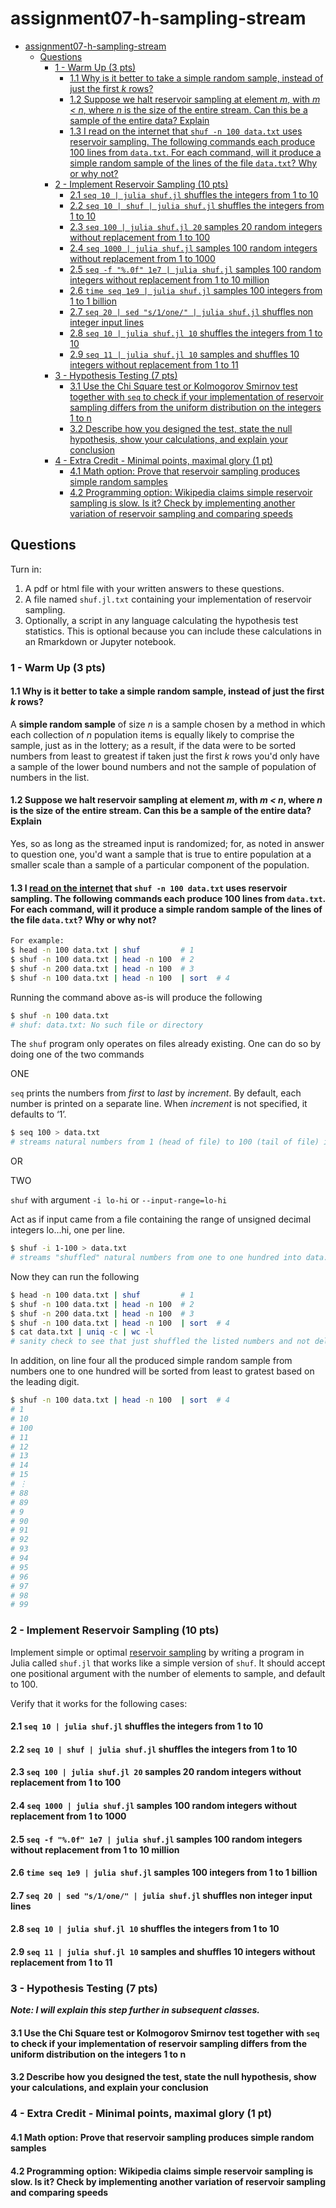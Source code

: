 # assignment07-h-sampling-stream

- [assignment07-h-sampling-stream](#assignment07-h-sampling-stream)
  - [Questions](#questions)
    - [1 - Warm Up (3 pts)](#1---warm-up-3-pts)
      - [1.1 Why is it better to take a simple random sample, instead of just the first _k_ rows?](#11-why-is-it-better-to-take-a-simple-random-sample-instead-of-just-the-first-k-rows)
      - [1.2 Suppose we halt reservoir sampling at element _m_, with _m < n_, where _n_ is the size of the entire stream. Can this be a sample of the entire data? Explain](#12-suppose-we-halt-reservoir-sampling-at-element-m-with-m--n-where-n-is-the-size-of-the-entire-stream-can-this-be-a-sample-of-the-entire-data-explain)
      - [1.3 I read on the internet that `shuf -n 100 data.txt` uses reservoir sampling. The following commands each produce 100 lines from `data.txt`. For each command, will it produce a simple random sample of the lines of the file `data.txt`? Why or why not?](#13-i-read-on-the-internet-that-shuf--n-100-datatxt-uses-reservoir-sampling-the-following-commands-each-produce-100-lines-from-datatxt-for-each-command-will-it-produce-a-simple-random-sample-of-the-lines-of-the-file-datatxt-why-or-why-not)
    - [2 - Implement Reservoir Sampling (10 pts)](#2---implement-reservoir-sampling-10-pts)
      - [2.1 `seq 10 | julia shuf.jl` shuffles the integers from 1 to 10](#21-seq-10--julia-shufjl-shuffles-the-integers-from-1-to-10)
      - [2.2 `seq 10 | shuf | julia shuf.jl` shuffles the integers from 1 to 10](#22-seq-10--shuf--julia-shufjl-shuffles-the-integers-from-1-to-10)
      - [2.3 `seq 100 | julia shuf.jl 20` samples 20 random integers without replacement from 1 to 100](#23-seq-100--julia-shufjl-20-samples-20-random-integers-without-replacement-from-1-to-100)
      - [2.4 `seq 1000 | julia shuf.jl` samples 100 random integers without replacement from 1 to 1000](#24-seq-1000--julia-shufjl-samples-100-random-integers-without-replacement-from-1-to-1000)
      - [2.5 `seq -f "%.0f" 1e7 | julia shuf.jl` samples 100 random integers without replacement from 1 to 10 million](#25-seq--f-0f-1e7--julia-shufjl-samples-100-random-integers-without-replacement-from-1-to-10-million)
      - [2.6 `time seq 1e9 | julia shuf.jl` samples 100 integers from 1 to 1 billion](#26-time-seq-1e9--julia-shufjl-samples-100-integers-from-1-to-1-billion)
      - [2.7 `seq 20 | sed "s/1/one/" | julia shuf.jl` shuffles non integer input lines](#27-seq-20--sed-s1one--julia-shufjl-shuffles-non-integer-input-lines)
      - [2.8 `seq 10 | julia shuf.jl 10` shuffles the integers from 1 to 10](#28-seq-10--julia-shufjl-10-shuffles-the-integers-from-1-to-10)
      - [2.9 `seq 11 | julia shuf.jl 10` samples and shuffles 10 integers without replacement from 1 to 11](#29-seq-11--julia-shufjl-10-samples-and-shuffles-10-integers-without-replacement-from-1-to-11)
    - [3 - Hypothesis Testing (7 pts)](#3---hypothesis-testing-7-pts)
      - [3.1 Use the Chi Square test or Kolmogorov Smirnov test together with `seq` to check if your implementation of reservoir sampling differs from the uniform distribution on the integers 1 to n](#31-use-the-chi-square-test-or-kolmogorov-smirnov-test-together-with-seq-to-check-if-your-implementation-of-reservoir-sampling-differs-from-the-uniform-distribution-on-the-integers-1-to-n)
      - [3.2 Describe how you designed the test, state the null hypothesis, show your calculations, and explain your conclusion](#32-describe-how-you-designed-the-test-state-the-null-hypothesis-show-your-calculations-and-explain-your-conclusion)
    - [4 - Extra Credit - Minimal points, maximal glory (1 pt)](#4---extra-credit---minimal-points-maximal-glory-1-pt)
      - [4.1 Math option: Prove that reservoir sampling produces simple random samples](#41-math-option-prove-that-reservoir-sampling-produces-simple-random-samples)
      - [4.2 Programming option: Wikipedia claims simple reservoir sampling is slow. Is it? Check by implementing another variation of reservoir sampling and comparing speeds](#42-programming-option-wikipedia-claims-simple-reservoir-sampling-is-slow-is-it-check-by-implementing-another-variation-of-reservoir-sampling-and-comparing-speeds)

## Questions

Turn in:

1. A pdf or html file with your written answers to these questions.
2. A file named `shuf.jl.txt` containing your implementation of reservoir sampling.
3. Optionally, a script in any language calculating the hypothesis test statistics.
   This is optional because you can include these calculations in an Rmarkdown or Jupyter notebook.

### 1 - Warm Up (3 pts)

#### 1.1 Why is it better to take a simple random sample, instead of just the first _k_ rows?

A **simple random sample** of size _n_ is a sample chosen by a method in which each collection of _n_ population items is equally likely to comprise the sample, just as in the lottery; as a result, if the data were to be sorted numbers from least to greatest if taken just the first _k_ rows you'd only have a sample of the lower bound numbers and not the sample of population of numbers in the list.

#### 1.2 Suppose we halt reservoir sampling at element _m_, with _m < n_, where _n_ is the size of the entire stream. Can this be a sample of the entire data? Explain

Yes, so as long as the streamed input is randomized; for, as noted in answer to question one, you'd want a sample that is true to entire population at a smaller scale than a sample of a particular component of the population.

#### 1.3 I [read on the internet](https://unix.stackexchange.com/a/108604/456485) that `shuf -n 100 data.txt` uses reservoir sampling. The following commands each produce 100 lines from `data.txt`. For each command, will it produce a simple random sample of the lines of the file `data.txt`? Why or why not?

```bash
For example:
$ head -n 100 data.txt | shuf         # 1
$ shuf -n 100 data.txt | head -n 100  # 2
$ shuf -n 200 data.txt | head -n 100  # 3
$ shuf -n 100 data.txt | head -n 100  | sort  # 4
```

Running the command above as-is will produce the following

```bash
$ shuf -n 100 data.txt
# shuf: data.txt: No such file or directory
```

The `shuf` program only operates on files already existing. One can do so by doing one of the two commands

ONE

`seq` prints the numbers from _first_ to _last_ by _increment_. By default, each number is printed on a separate line.
When _increment_ is not specified, it defaults to ‘1’.

```bash
$ seq 100 > data.txt
# streams natural numbers from 1 (head of file) to 100 (tail of file) into data.txt
```

OR

TWO

`shuf` with argument `-i lo-hi` or `--input-range=lo-hi`

Act as if input came from a file containing the range of unsigned decimal integers lo…hi, one per line.

```bash
$ shuf -i 1-100 > data.txt
# streams "shuffled" natural numbers from one to one hundred into data.txt
```

Now they can run the following

```bash
$ head -n 100 data.txt | shuf         # 1
$ shuf -n 100 data.txt | head -n 100  # 2
$ shuf -n 200 data.txt | head -n 100  # 3
$ shuf -n 100 data.txt | head -n 100  | sort  # 4
$ cat data.txt | uniq -c | wc -l
# sanity check to see that just shuffled the listed numbers and not delete/add new ones
```

In addition, on line four all the produced simple random sample from numbers one to one hundred will be sorted from least to gratest based on the leading digit.

```bash
$ shuf -n 100 data.txt | head -n 100  | sort  # 4
# 1
# 10
# 100
# 11
# 12
# 13
# 14
# 15
# ⋮
# 88
# 89
# 9
# 90
# 91
# 92
# 93
# 94
# 95
# 96
# 97
# 98
# 99
```

### 2 - Implement Reservoir Sampling (10 pts)

Implement simple or optimal [reservoir sampling](https://en.wikipedia.org/wiki/Reservoir_sampling) by writing a program in Julia called `shuf.jl` that works like a simple version of `shuf`.
It should accept one positional argument with the number of elements to sample, and default to 100.

Verify that it works for the following cases:

#### 2.1 `seq 10 | julia shuf.jl` shuffles the integers from 1 to 10

#### 2.2 `seq 10 | shuf | julia shuf.jl` shuffles the integers from 1 to 10

#### 2.3 `seq 100 | julia shuf.jl 20` samples 20 random integers without replacement from 1 to 100

#### 2.4 `seq 1000 | julia shuf.jl` samples 100 random integers without replacement from 1 to 1000

#### 2.5 `seq -f "%.0f" 1e7 | julia shuf.jl` samples 100 random integers without replacement from 1 to 10 million

#### 2.6 `time seq 1e9 | julia shuf.jl` samples 100 integers from 1 to 1 billion

#### 2.7 `seq 20 | sed "s/1/one/" | julia shuf.jl` shuffles non integer input lines

#### 2.8 `seq 10 | julia shuf.jl 10` shuffles the integers from 1 to 10

#### 2.9 `seq 11 | julia shuf.jl 10` samples and shuffles 10 integers without replacement from 1 to 11

### 3 - Hypothesis Testing (7 pts)

**_Note: I will explain this step further in subsequent classes._**

#### 3.1 Use the Chi Square test or Kolmogorov Smirnov test together with `seq` to check if your implementation of reservoir sampling differs from the uniform distribution on the integers 1 to n

#### 3.2 Describe how you designed the test, state the null hypothesis, show your calculations, and explain your conclusion

### 4 - Extra Credit - Minimal points, maximal glory (1 pt)

#### 4.1 Math option: Prove that reservoir sampling produces simple random samples

#### 4.2 Programming option: Wikipedia claims simple reservoir sampling is slow. Is it? Check by implementing another variation of reservoir sampling and comparing speeds
